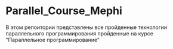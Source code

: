 # Parallel_Course_Mephi

В этом репоитории представлены все пройденные технологии параллельного программирования пройденные на курсе "Параллельное программирование"
